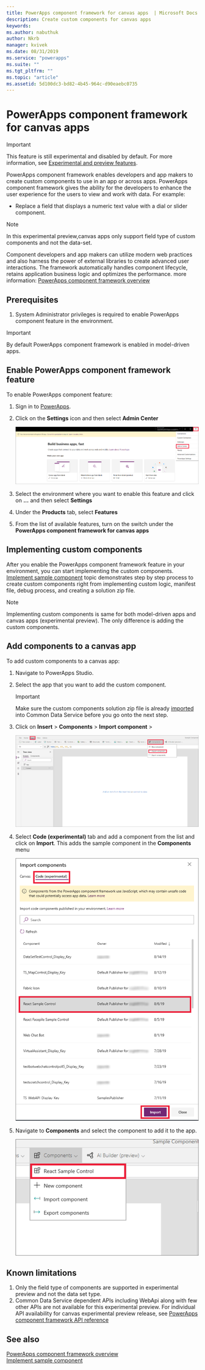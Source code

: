 ```yaml
---
title: PowerApps component framework for canvas apps  | Microsoft Docs
description: Create custom components for canvas apps
keywords:
ms.author: nabuthuk
author: Nkrb
manager: kvivek
ms.date: 08/31/2019
ms.service: "powerapps"
ms.suite: ""
ms.tgt_pltfrm: ""
ms.topic: "article"
ms.assetid: 5d100dc3-bd82-4b45-964c-d90eaebc0735
---
```


# PowerApps component framework for canvas apps

> [!IMPORTANT]
> This feature is still experimental and disabled by default. For more information, see [Experimental and preview features](working-with-experimental.md).

PowerApps component framework enables developers and app makers to create custom components to use in an app or across apps. PowerApps component framework gives the ability for the developers to enhance the user experience for the users to view and work with data. For example:

- Replace a field that displays a numeric text value with a dial or slider component.

> [!NOTE]
> In this experimental preview,canvas apps only support field type of custom components and not the data-set.

Component developers and app makers can utilize modern web practices and also harness the power of external libraries to create advanced user interactions. The framework automatically handles component lifecycle, retains application business logic and optimizes the performance. more information: [PowerApps component framework overview](overview.md) 


## Prerequisites

1. System Administrator privileges is required to enable PowerApps component feature in the environment.

> [!IMPORTANT]
> By default PowerApps component framework is enabled in model-driven apps.

## Enable PowerApps component framework feature

To enable PowerApps component feature:

1. Sign in to [PowerApps](https://powerapps.microsoft.com/en-us/).

2. Click on the **Settings** icon and then select **Admin Center**
    
    ![Settings admin center](media/select-admin-center-from-settings.png "Settings admin center") 

3. Select the environment where you want to enable this feature and click on **...** and then select **Settings**

4. Under the **Products** tab, select **Features**

5. From the list of available features, turn on the switch under the **PowerApps component framework for canvas apps**

## Implementing custom components

After you enable the PowerApps component framework feature in your environment, you can start implementing the custom components. [Implement sample component](implementing-controls-using-typescript.md) topic demonstrates step by step process to create custom components right from implementing custom logic, manifest file, debug process, and creating a solution zip file.

> [!NOTE]
> Implementing custom components is same for both model-driven apps and canvas apps (experimental preview). The only difference is adding the custom components. 

## Add components to a canvas app

To add custom components to a canvas app:

1. Navigate to PowerApps Studio.
2. Select the app that you want to add the custom component.

   > [!IMPORTANT]
   > Make sure the custom components solution zip file is already [imported](https://docs.microsoft.com/en-us/powerapps/maker/common-data-service/import-update-export-solutions) into Common Data Service before you go onto the next step.

3. Click on **Insert** > **Components** > **Import component** > 
 
    ![Insert components](media/insert-components-import.png "Insert components")

4. Select **Code (experimental)** tab and add a component from the list and click on **Import**. This adds the sample component in the **Components** menu

    ![Import sample component](media/import-component-add-sample-component.png "Insert sample component")

5. Navigate to **Components** and select the component to add it to the app.

   ![Add sample component](media/add-sample-component-from-list.png "Add sample component")

## Known limitations

1. Only the field type of components are supported in experimental preview and not the data set type. 
2. Common Data Service dependent APIs including WebApi along with few other APIs are not available for this experimental preview. For individual API availability for canvas experimental preview release, see [PowerApps component framework API reference](reference/index.md)


## See also


[PowerApps component framework overview](overview.md)<br/>
[Implement sample component](implementing-controls-using-typescript.md)
<!--[Capabilities and limitations of PowerApps component framework for canvas apps](capabilities-and-limitations-for-canvas-apps.md)-->